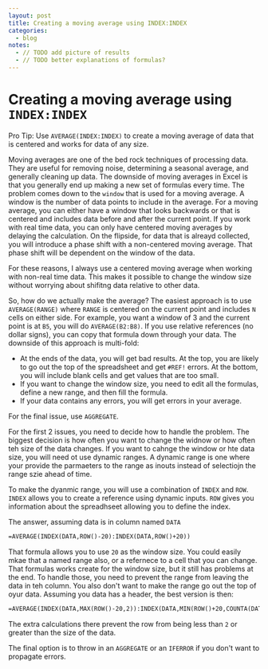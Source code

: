 ```yaml
---
layout: post
title: Creating a moving average using INDEX:INDEX
categories:
  - blog
notes:
  - // TODO add picture of results
  - // TODO better explanations of formulas?
---
```


# Creating a moving average using `INDEX:INDEX`

Pro Tip: Use `AVERAGE(INDEX:INDEX)` to create a moving average of data that is centered and works for data of any size.

Moving averages are one of the bed rock techniques of processing data. They are useful for removing noise, determining a seasonal average, and generally cleaning up data. The downside of moving averages in Excel is that you generally end up making a new set of formulas every time. The problem comes down to the `window` that is used for a moving average. A window is the number of data points to include in the average. For a moving average, you can either have a window that looks backwards or that is centered and includes data before and after the current point. If you work with real time data, you can only have centered moving averages by delaying the calculation. On the flipside, for data that is alreayd collected, you will introduce a phase shift with a non-centered moving average. That phase shift will be dependent on the window of the data.

For these reasons, I always use a centered moving average when working with non-real time data. This makes it possible to change the window size without worrying about shifitng data relative to other data.

So, how do we actually make the average? The easiest approach is to use `AVERAGE(RANGE)` where `RANGE` is centered on the current point and includes `N` cells on either side. For example, you want a window of 3 and the current point is at `B5`, you will do `AVERAGE(B2:B8)`. If you use relative references (no dollar signs), you can copy that formula down through your data. The downside of this approach is multi-fold:

- At the ends of the data, you will get bad results. At the top, you are likely to go out the top of the spreadsheet and get `#REF!` errors. At the bottom, you will include blank cells and get values that are too small.
- If you want to change the window size, you need to edit all the formulas, define a new range, and then fill the formula.
- If your data contains any errors, you will get errors in your average.

For the final issue, use `AGGREGATE`.

For the first 2 issues, you need to decide how to handle the problem. The biggest decision is how often you want to change the widnow or how often teh size of the data changes. If you want to cahnge the window or hte data size, you will need ot use dynamic ranges. A dynamic range is one where your provide the parmaeters to the range as inouts instead of selectiojn the range szie ahead of time.

To make the dyanmic range, you will use a combination of `INDEX` and `ROW`. `INDEX` allows you to create a reference using dynamic inputs. `ROW` gives you information about the spreadhseet allowing you to define the index.

The answer, assuming data is in column named `DATA`

```txt
=AVERAGE(INDEX(DATA,ROW()-20):INDEX(DATA,ROW()+20))
```

That formula allows you to use `20` as the window size. You could easily mkae that a named range also, or a refernece to a cell that you can change. That formulas works create for the window size, but it still has problems at the end. To handle those, you need to prevent the range from leaving the data in teh column. You also don't want to make the range go out the top of oyur data. Assuming you data has a header, the best version is then:

```txt
=AVERAGE(INDEX(DATA,MAX(ROW()-20,2)):INDEX(DATA,MIN(ROW()+20,COUNTA(DATA))))
```

The extra calculations there prevent the row from being less than `2` or greater than the size of the data.

The final option is to throw in an `AGGREGATE` or an `IFERROR` if you don't want to propagate errors.
